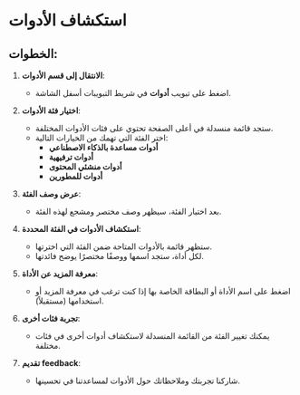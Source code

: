 # استكشاف الأدوات

## الخطوات:

1. **الانتقال إلى قسم الأدوات**:

   - اضغط على تبويب **أدوات** في شريط التبويبات أسفل الشاشة.

2. **اختيار فئة الأدوات**:

   - ستجد قائمة منسدلة في أعلى الصفحة تحتوي على فئات الأدوات المختلفة.
   - اختر الفئة التي تهمك من الخيارات التالية:
     - **أدوات مساعدة بالذكاء الاصطناعي**
     - **أدوات ترفيهية**
     - **أدوات منشئي المحتوى**
     - **أدوات للمطورين**

3. **عرض وصف الفئة**:

   - بعد اختيار الفئة، سيظهر وصف مختصر ومشجع لهذه الفئة.

4. **استكشاف الأدوات في الفئة المحددة**:

   - ستظهر قائمة بالأدوات المتاحة ضمن الفئة التي اخترتها.
   - لكل أداة، ستجد اسمها ووصفًا مختصرًا يوضح فائدتها.

5. **معرفة المزيد عن الأداة**:

   - اضغط على اسم الأداة أو البطاقة الخاصة بها إذا كنت ترغب في معرفة المزيد أو استخدامها (مستقبلاً).

6. **تجربة فئات أخرى**:

   - يمكنك تغيير الفئة من القائمة المنسدلة لاستكشاف أدوات أخرى في فئات مختلفة.

7. **تقديم feedback**:

   - شاركنا تجربتك وملاحظاتك حول الأدوات لمساعدتنا في تحسينها.